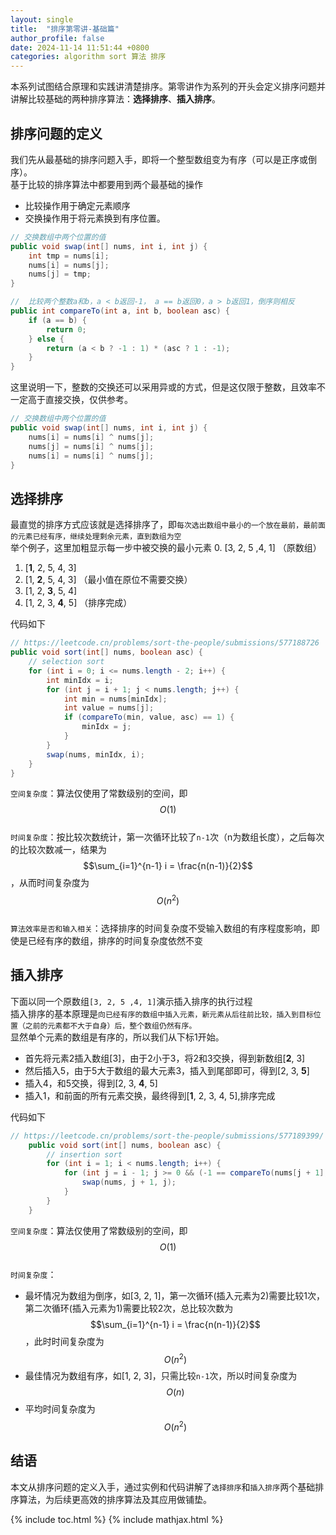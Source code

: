 ```yaml
---
layout: single
title:  "排序第零讲-基础篇"
author_profile: false
date: 2024-11-14 11:51:44 +0800
categories: algorithm sort 算法 排序
---
```

  
本系列试图结合原理和实践讲清楚排序。第零讲作为系列的开头会定义排序问题并讲解比较基础的两种排序算法：**选择排序**、**插入排序**。

## 排序问题的定义
我们先从最基础的排序问题入手，即将一个整型数组变为有序（可以是正序或倒序）。<Br/>
基于比较的排序算法中都要用到两个最基础的操作
+ 比较操作用于确定元素顺序
+ 交换操作用于将元素换到有序位置。

```java
// 交换数组中两个位置的值
public void swap(int[] nums, int i, int j) {
    int tmp = nums[i];
    nums[i] = nums[j];
    nums[j] = tmp;
}

//  比较两个整数a和b，a < b返回-1， a == b返回0，a > b返回1，倒序则相反
public int compareTo(int a, int b, boolean asc) {
    if (a == b) {
        return 0;
    } else {
        return (a < b ? -1 : 1) * (asc ? 1 : -1);
    }
} 
```
这里说明一下，整数的交换还可以采用异或的方式，但是这仅限于整数，且效率不一定高于直接交换，仅供参考。

```java
// 交换数组中两个位置的值
public void swap(int[] nums, int i, int j) {
    nums[i] = nums[i] ^ nums[j];
    nums[j] = nums[i] ^ nums[j];
    nums[i] = nums[i] ^ nums[j];
}
```
## 选择排序
最直觉的排序方式应该就是选择排序了，即`每次选出数组中最小的一个放在最前，最前面的元素已经有序，继续处理剩余元素，直到数组为空`<br>
举个例子，这里加粗显示每一步中被交换的最小元素
0. [3, 2, 5 ,4, 1] （原数组）
1. [**1**, 2, 5, 4, 3]
1. [1, **2**, 5, 4, 3] （最小值在原位不需要交换）
1. [1, 2, **3**, 5, 4]
1. [1, 2, 3, **4**, 5] （排序完成）


代码如下
```java
// https://leetcode.cn/problems/sort-the-people/submissions/577188726
public void sort(int[] nums, boolean asc) {
    // selection sort
    for (int i = 0; i <= nums.length - 2; i++) {
        int minIdx = i;
        for (int j = i + 1; j < nums.length; j++) {
            int min = nums[minIdx];
            int value = nums[j];
            if (compareTo(min, value, asc) == 1) {
                minIdx = j;
            }
        }
        swap(nums, minIdx, i);
    }
}
```
`空间复杂度`：算法仅使用了常数级别的空间，即$$O(1)$$ <br>
`时间复杂度`：按比较次数统计，第一次循环比较了`n-1`次（n为数组长度），之后每次的比较次数减一，结果为$$\sum_{i=1}^{n-1} i = \frac{n(n-1)}{2}$$ ，从而时间复杂度为$$O(n^2)$$<br>
`算法效率是否和输入相关`：选择排序的时间复杂度不受输入数组的有序程度影响，即使是已经有序的数组，排序的时间复杂度依然不变

## 插入排序
下面以同一个原数组`[3, 2, 5 ,4, 1]`演示插入排序的执行过程<br>
插入排序的基本原理是`向已经有序的数组中插入元素，新元素从后往前比较，插入到目标位置（之前的元素都不大于自身）后，整个数组仍然有序。`<br>
显然单个元素的数组是有序的，所以我们从下标1开始。
+ 首先将元素2插入数组[3]，由于2小于3，将2和3交换，得到新数组[**2**, 3]
+ 然后插入5，由于5大于数组的最大元素3，插入到尾部即可，得到[2, 3, **5**]
+ 插入4，和5交换，得到[2, 3, **4**, 5]
+ 插入1，和前面的所有元素交换，最终得到[**1**, 2, 3, 4, 5],排序完成 

代码如下
```java
// https://leetcode.cn/problems/sort-the-people/submissions/577189399/
    public void sort(int[] nums, boolean asc) {
        // insertion sort
        for (int i = 1; i < nums.length; i++) {
            for (int j = i - 1; j >= 0 && (-1 == compareTo(nums[j + 1], nums[j], asc)); j--) {
                swap(nums, j + 1, j);
            }
        }
    }
```
`空间复杂度`：算法仅使用了常数级别的空间，即$$O(1)$$ <br>
`时间复杂度`：
* 最坏情况为数组为倒序，如[3, 2, 1]，第一次循环(插入元素为2)需要比较1次，第二次循环(插入元素为1)需要比较2次，总比较次数为$$\sum_{i=1}^{n-1} i = \frac{n(n-1)}{2}$$ ，此时时间复杂度为$$O(n^2)$$
* 最佳情况为数组有序，如[1, 2, 3]，只需比较`n-1`次，所以时间复杂度为$$O(n)$$
* 平均时间复杂度为$$O(n^2)$$

## 结语
本文从排序问题的定义入手，通过实例和代码讲解了`选择排序`和`插入排序`两个基础排序算法，为后续更高效的排序算法及其应用做铺垫。

{% include toc.html %}
{% include mathjax.html %}